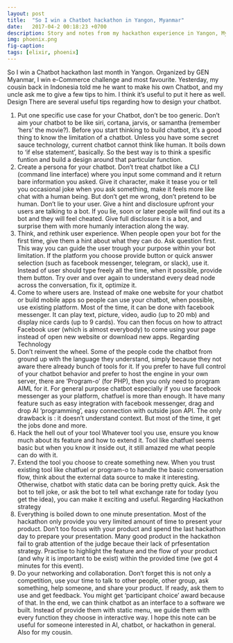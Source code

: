 ```yaml
---
layout: post
title:  "So I win a Chatbot hackathon in Yangon, Myanmar"
date:   2017-04-2 00:18:23 +0700
description: Story and notes from my hackathon experience in Yangon, Myanmar.
img: phoenix.png 
fig-caption: 
tags: [elixir, phoenix]
---
```


So I win a Chatbot hackathon last month in Yangon. Organized by GEN Myanmar, I win e-Commerce challenge and most favourite. Yesterday, my cousin back in Indonesia told me he want to make his own Chatbot, and my uncle ask me to give a few tips to him. I think it’s useful to put it here as well.
Design
There are several useful tips regarding how to design your chatbot.
1. Put one specific use case for your Chatbot, don’t be too generic.
Don’t aim your chatbot to be like siri, cortana, jarvis, or samantha (remember ‘hers’ the movie?). Before you start thinking to build chatbot, it’s a good thing to know the limitation of a chatbot. Unless you have some secret sauce technology, current chatbot cannot think like human. It boils down to ‘if else statement’, basically. So the best way is to think a spesific funtion and build a design around that particular function.
2. Create a persona for your chatbot.
Don’t treat chatbot like a CLI (command line interface) where you input some command and it return bare information you asked. Give it character, make it tease you or tell you occasional joke when you ask something, make it feels more like chat with a human being. But don’t get me wrong, don’t pretend to be human. Don’t lie to your user. Give a hint and disclosure upfront your users are talking to a bot. If you lie, soon or later people will find out its a bot and they will feel cheated. Give full disclosure it is a bot, and surprise them with more humanly interaction along the way.
3. Think, and rethink user experience.
When people open your bot for the first time, give them a hint about what they can do. Ask question first. This way you can guide the user trough your purpose within your bot limitation. If the platform you choose provide button or quick answer selection (such as facebook messenger, telegram, or slack), use it. Instead of user should type freely all the time, when it possible, provide them button. Try over and over again to understand every dead node across the conversation, fix it, optimize it.
4. Come to where users are.
Instead of make one website for your chatbot or build mobile apps so people can use your chatbot, when possible, use existing platform. Most of the time, it can be done with facebook messenger. It can play text, picture, video, audio (up to 20 mb) and display nice cards (up to 9 cards). You can then focus on how to attract Facebook user (which is almost everybody) to come using your page instead of open new website or download new apps.
Regarding Technology
1. Don’t reinvent the wheel.
Some of the people code the chatbot from ground up with the language they understand, simply because they not aware there already bunch of tools for it. If you prefer to have full control of your chatbot behavior and prefer to host the engine in your own server, there are ‘Program-o’ (for PHP), then you only need to program AIML for it. For general purpose chatbot especially if you use facebook messenger as your platform, chatfuel is more than enough. It have many feature such as easy integration with facebook messenger, drag and drop AI ‘programming’, easy connection with outside json API. The only drawback is : it doesn’t understand context. But most of the time, it get the jobs done and more.
2. Hack the hell out of your tool
Whatever tool you use, ensure you know much about its feature and how to extend it. Tool like chatfuel seems basic but when you know it inside out, it still amazed me what people can do with it.
3. Extend the tool you choose to create something new.
When you trust existing tool like chatfuel or program-o to handle the basic conversation flow, think about the external data source to make it interesting. Otherwise, chatbot with static data can be boring pretty quick. Ask the bot to tell joke, or ask the bot to tell what exchange rate for today (you get the idea), you can make it exciting and useful.
Regarding Hackathon strategy
1. Everything is boiled down to one minute presentation.
Most of the hackathon only provide you very limited amount of time to present your product. Don’t too focus with your product and spend the last hackathon day to prepare your presentation. Many good product in the hackathon fail to grab attention of the judge becaue their lack of prfesentation strategy. Practise to highlight the feature and the flow of your product (and why it is important to be exist) within the provided time (we got 4 minutes for this event).
2. Do your networking and collaboration.
Don’t forget this is not only a competition, use your time to talk to other people, other group, ask something, help someone, and share your product. If ready, ask them to use and get feedback. You might get ‘participant choice’ award because of that.
In the end, we can think chatbot as an interface to a software we built. Instead of provide them with static menu, we guide them with every function they choose in interactive way.
I hope this note can be useful for someone interested in AI, chatbot, or hackathon in general. Also for my cousin.
